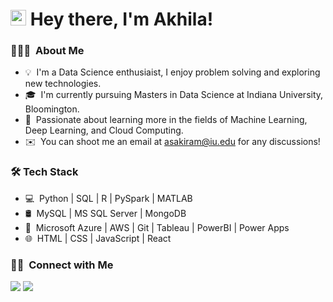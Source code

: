 
<h1> <img src = "https://raw.githubusercontent.com/MartinHeinz/MartinHeinz/master/wave.gif" width = 25px> Hey there, I'm Akhila!</h1>



### 👨🏻‍💻 &nbsp;About Me

- 💡 &nbsp;I'm a Data Science enthusiaist, I enjoy problem solving and exploring new technologies.
- 🎓 &nbsp;I'm currently pursuing Masters in Data Science at Indiana University, Bloomington.
- 🌱 &nbsp;Passionate about learning more in the fields of Machine Learning, Deep Learning, and Cloud Computing.
- ✉️ &nbsp;You can shoot me an email at asakiram@iu.edu for any discussions!


<h3>🛠 Tech Stack</h3>

- 💻 &nbsp;Python | SQL | R | PySpark | MATLAB
- 🛢 &nbsp;MySQL | MS SQL Server | MongoDB
- 🔧 &nbsp;Microsoft Azure | AWS | Git | Tableau | PowerBI | Power Apps
- 🌐 &nbsp;HTML | CSS | JavaScript | React


### 🤝🏻 &nbsp;Connect with Me

<a href="https://www.linkedin.com/in/akhila-sakiramolla/"><img src="https://img.shields.io/badge/-Akhila%20Sakiramolla-0077B5?style=flat&logo=Linkedin&logoColor=white"/></a>
<a href="mailto:asakiram@iu.edu"><img src="https://img.shields.io/badge/-asakiram@iu.edu-D14836?style=flat&logo=Gmail&logoColor=white"/></a>
</p>
